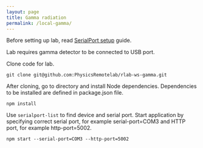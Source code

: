 ```yaml
---
layout: page
title: Gamma radiation
permalink: /local-gamma/
---
```


Before setting up lab, read [SerialPort setup](/documentation/local-serialport/) guide. 

Lab requires gamma detector to be connected to USB port.

Clone code for lab.
```
git clone git@github.com:PhysicsRemotelab/rlab-ws-gamma.git
```

After cloning, go to directory and install Node dependencies. Dependencies to be installed are defined in package.json file.
```
npm install
```

Use `serialport-list` to find device and serial port. Start application by specifying correct serial port, for example serial-port=COM3 and HTTP port, for example http-port=5002. 
```
npm start --serial-port=COM3 --http-port=5002
```
